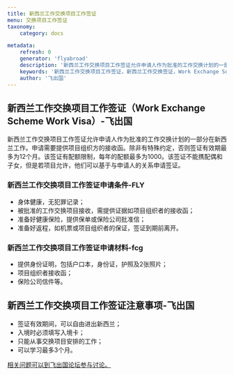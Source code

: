 ```yaml
---
title: 新西兰工作交换项目工作签证
menu: 交换项目工作签证
taxonomy:
    category: docs

metadata:
    refresh: 0
    generator: 'flyabroad'
    description: '新西兰工作交换项目工作签证允许申请人作为批准的工作交换计划的一部分在新西兰工作。申请需要提供项目组织方的接收函。除非有特殊约定，否则签证有效期最多为12个月。该签证有配额限制，每年的配额最多为1000。该签证不能携配偶和子女，但是若项目允许，他们可以基于与申请人的关系申请签证。'
    keywords: '新西兰工作交换项目工作签证，新西兰工作交换签证，Work Exchange Scheme Work Visa'
    author: '飞出国'
---
```


## 新西兰工作交换项目工作签证（Work Exchange Scheme Work Visa）-飞出国

新西兰工作交换项目工作签证允许申请人作为批准的工作交换计划的一部分在新西兰工作。申请需要提供项目组织方的接收函。除非有特殊约定，否则签证有效期最多为12个月。该签证有配额限制，每年的配额最多为1000。该签证不能携配偶和子女，但是若项目允许，他们可以基于与申请人的关系申请签证。

### 新西兰工作交换项目工作签证申请条件-FLY

* 身体健康，无犯罪记录；
* 被批准的工作交换项目接收，需提供证据如项目组织者的接收函；
* 准备好健康保险，提供保单或保险公司批准信；
* 准备好返程，如机票或项目组织者的保证，签证到期前离开。

### 新西兰工作交换项目工作签证申请材料-fcg

* 提供身份证明，包括户口本，身份证，护照及2张照片；
* 项目组织者接收函；
* 保险公司信件等。

## 新西兰工作交换项目工作签证注意事项-飞出国

* 签证有效期间，可以自由进出新西兰；
* 入境时必须填写入境卡；
* 只能从事交换项目安排的工作；
* 可以学习最多3个月。

[相关问题可以到飞出国论坛参与讨论。](http://bbs.fcgvisa.com/t/4896?target=_blank)